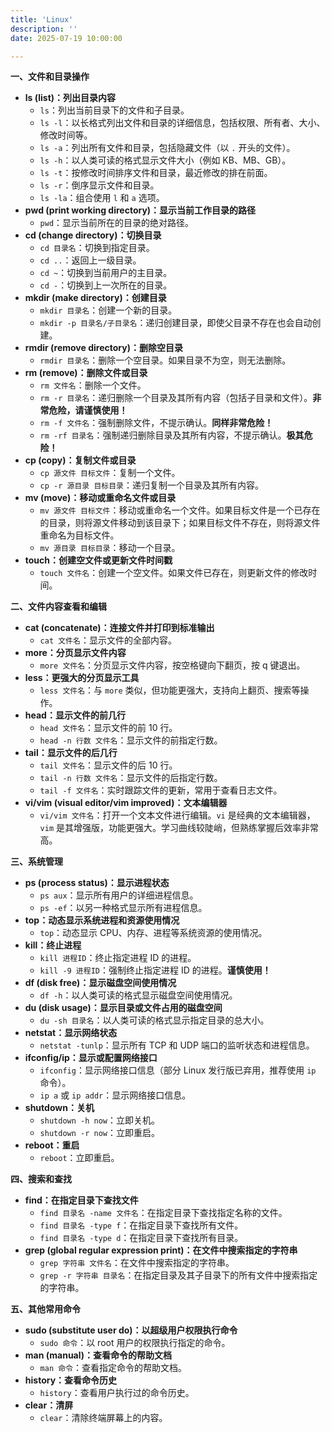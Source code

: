 ```yaml
---
title: 'Linux'
description: ''
date: 2025-07-19 10:00:00

---
```


**一、文件和目录操作**

- **ls (list)：列出目录内容**
    - `ls`：列出当前目录下的文件和子目录。
    - `ls -l`：以长格式列出文件和目录的详细信息，包括权限、所有者、大小、修改时间等。
    - `ls -a`：列出所有文件和目录，包括隐藏文件（以 `.` 开头的文件）。
    - `ls -h`：以人类可读的格式显示文件大小（例如 KB、MB、GB）。
    - `ls -t`：按修改时间排序文件和目录，最近修改的排在前面。
    - `ls -r`：倒序显示文件和目录。
    - `ls -la`：组合使用 `l` 和 `a` 选项。
- **pwd (print working directory)：显示当前工作目录的路径**
    - `pwd`：显示当前所在的目录的绝对路径。
- **cd (change directory)：切换目录**
    - `cd 目录名`：切换到指定目录。
    - `cd ..`：返回上一级目录。
    - `cd ~`：切换到当前用户的主目录。
    - `cd -`：切换到上一次所在的目录。
- **mkdir (make directory)：创建目录**
    - `mkdir 目录名`：创建一个新的目录。
    - `mkdir -p 目录名/子目录名`：递归创建目录，即使父目录不存在也会自动创建。
- **rmdir (remove directory)：删除空目录**
    - `rmdir 目录名`：删除一个空目录。如果目录不为空，则无法删除。
- **rm (remove)：删除文件或目录**
    - `rm 文件名`：删除一个文件。
    - `rm -r 目录名`：递归删除一个目录及其所有内容（包括子目录和文件）。**非常危险，请谨慎使用！**
    - `rm -f 文件名`：强制删除文件，不提示确认。**同样非常危险！**
    - `rm -rf 目录名`：强制递归删除目录及其所有内容，不提示确认。**极其危险！**
- **cp (copy)：复制文件或目录**
    - `cp 源文件 目标文件`：复制一个文件。
    - `cp -r 源目录 目标目录`：递归复制一个目录及其所有内容。
- **mv (move)：移动或重命名文件或目录**
    - `mv 源文件 目标文件`：移动或重命名一个文件。如果目标文件是一个已存在的目录，则将源文件移动到该目录下；如果目标文件不存在，则将源文件重命名为目标文件。
    - `mv 源目录 目标目录`：移动一个目录。
- **touch：创建空文件或更新文件时间戳**
    - `touch 文件名`：创建一个空文件。如果文件已存在，则更新文件的修改时间。

**二、文件内容查看和编辑**

- **cat (concatenate)：连接文件并打印到标准输出**
    - `cat 文件名`：显示文件的全部内容。
- **more：分页显示文件内容**
    - `more 文件名`：分页显示文件内容，按空格键向下翻页，按 q 键退出。
- **less：更强大的分页显示工具**
    - `less 文件名`：与 `more` 类似，但功能更强大，支持向上翻页、搜索等操作。
- **head：显示文件的前几行**
    - `head 文件名`：显示文件的前 10 行。
    - `head -n 行数 文件名`：显示文件的前指定行数。
- **tail：显示文件的后几行**
    - `tail 文件名`：显示文件的后 10 行。
    - `tail -n 行数 文件名`：显示文件的后指定行数。
    - `tail -f 文件名`：实时跟踪文件的更新，常用于查看日志文件。
- **vi/vim (visual editor/vim improved)：文本编辑器**
    - `vi/vim 文件名`：打开一个文本文件进行编辑。`vi` 是经典的文本编辑器，`vim` 是其增强版，功能更强大。学习曲线较陡峭，但熟练掌握后效率非常高。

**三、系统管理**

- **ps (process status)：显示进程状态**
    - `ps aux`：显示所有用户的详细进程信息。
    - `ps -ef`：以另一种格式显示所有进程信息。
- **top：动态显示系统进程和资源使用情况**
    - `top`：动态显示 CPU、内存、进程等系统资源的使用情况。
- **kill：终止进程**
    - `kill 进程ID`：终止指定进程 ID 的进程。
    - `kill -9 进程ID`：强制终止指定进程 ID 的进程。**谨慎使用！**
- **df (disk free)：显示磁盘空间使用情况**
    - `df -h`：以人类可读的格式显示磁盘空间使用情况。
- **du (disk usage)：显示目录或文件占用的磁盘空间**
    - `du -sh 目录名`：以人类可读的格式显示指定目录的总大小。
- **netstat：显示网络状态**
    - `netstat -tunlp`：显示所有 TCP 和 UDP 端口的监听状态和进程信息。
- **ifconfig/ip：显示或配置网络接口**
    - `ifconfig`：显示网络接口信息（部分 Linux 发行版已弃用，推荐使用 `ip` 命令）。
    - `ip a` 或 `ip addr`：显示网络接口信息。
- **shutdown：关机**
    - `shutdown -h now`：立即关机。
    - `shutdown -r now`：立即重启。
- **reboot：重启**
    - `reboot`：立即重启。

**四、搜索和查找**

- **find：在指定目录下查找文件**
    - `find 目录名 -name 文件名`：在指定目录下查找指定名称的文件。
    - `find 目录名 -type f`：在指定目录下查找所有文件。
    - `find 目录名 -type d`：在指定目录下查找所有目录。
- **grep (global regular expression print)：在文件中搜索指定的字符串**
    - `grep 字符串 文件名`：在文件中搜索指定的字符串。
    - `grep -r 字符串 目录名`：在指定目录及其子目录下的所有文件中搜索指定的字符串。

**五、其他常用命令**

- **sudo (substitute user do)：以超级用户权限执行命令**
    - `sudo 命令`：以 root 用户的权限执行指定的命令。
- **man (manual)：查看命令的帮助文档**
    - `man 命令`：查看指定命令的帮助文档。
- **history：查看命令历史**
    - `history`：查看用户执行过的命令历史。
- **clear：清屏**
    - `clear`：清除终端屏幕上的内容。